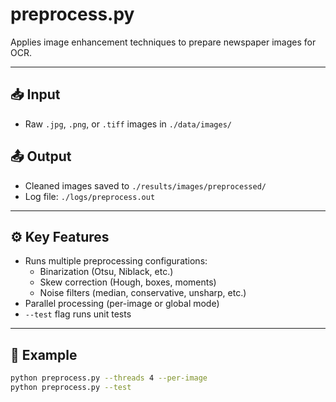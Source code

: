 # preprocess.py

Applies image enhancement techniques to prepare newspaper images for OCR.

---

## 📥 Input
- Raw `.jpg`, `.png`, or `.tiff` images in `./data/images/`

## 📤 Output
- Cleaned images saved to `./results/images/preprocessed/`
- Log file: `./logs/preprocess.out`

---

## ⚙️ Key Features
- Runs multiple preprocessing configurations:
  - Binarization (Otsu, Niblack, etc.)
  - Skew correction (Hough, boxes, moments)
  - Noise filters (median, conservative, unsharp, etc.)
- Parallel processing (per-image or global mode)
- `--test` flag runs unit tests

---

## 🧪 Example
```bash
python preprocess.py --threads 4 --per-image
python preprocess.py --test
```